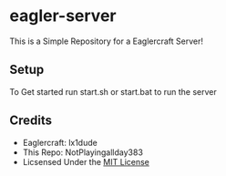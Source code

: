 # eagler-server

This is a Simple Repository for a Eaglercraft Server!

## Setup

To Get started run start.sh or start.bat to run the server

## Credits

- Eaglercraft: lx1dude
- This Repo: NotPlayingallday383
- Licsensed Under the [MIT License](/LICENSE)
